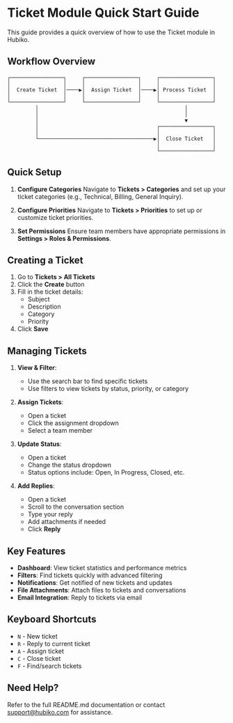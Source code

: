 # Ticket Module Quick Start Guide

This guide provides a quick overview of how to use the Ticket module in Hubiko.

## Workflow Overview

```
┌─────────────────┐     ┌─────────────────┐     ┌─────────────────┐
│                 │     │                 │     │                 │
│  Create Ticket  │────▶│  Assign Ticket  │────▶│ Process Ticket  │
│                 │     │                 │     │                 │
└─────────────────┘     └─────────────────┘     └─────────────────┘
         │                                               │
         │                                               │
         │                                               ▼
         │                                      ┌─────────────────┐
         │                                      │                 │
         └─────────────────────────────────────▶│  Close Ticket   │
                                                │                 │
                                                └─────────────────┘
```

## Quick Setup

1. **Configure Categories**
   Navigate to **Tickets > Categories** and set up your ticket categories (e.g., Technical, Billing, General Inquiry).

2. **Configure Priorities**
   Navigate to **Tickets > Priorities** to set up or customize ticket priorities.

3. **Set Permissions**
   Ensure team members have appropriate permissions in **Settings > Roles & Permissions**.

## Creating a Ticket

1. Go to **Tickets > All Tickets**
2. Click the **Create** button
3. Fill in the ticket details:
   - Subject
   - Description
   - Category
   - Priority
4. Click **Save**

## Managing Tickets

1. **View & Filter**:
   - Use the search bar to find specific tickets
   - Use filters to view tickets by status, priority, or category

2. **Assign Tickets**:
   - Open a ticket
   - Click the assignment dropdown
   - Select a team member

3. **Update Status**:
   - Open a ticket
   - Change the status dropdown
   - Status options include: Open, In Progress, Closed, etc.

4. **Add Replies**:
   - Open a ticket
   - Scroll to the conversation section
   - Type your reply
   - Add attachments if needed
   - Click **Reply**

## Key Features

- **Dashboard**: View ticket statistics and performance metrics
- **Filters**: Find tickets quickly with advanced filtering
- **Notifications**: Get notified of new tickets and updates
- **File Attachments**: Attach files to tickets and conversations
- **Email Integration**: Reply to tickets via email

## Keyboard Shortcuts

- `N` - New ticket
- `R` - Reply to current ticket
- `A` - Assign ticket
- `C` - Close ticket
- `F` - Find/search tickets

## Need Help?

Refer to the full README.md documentation or contact support@hubiko.com for assistance. 